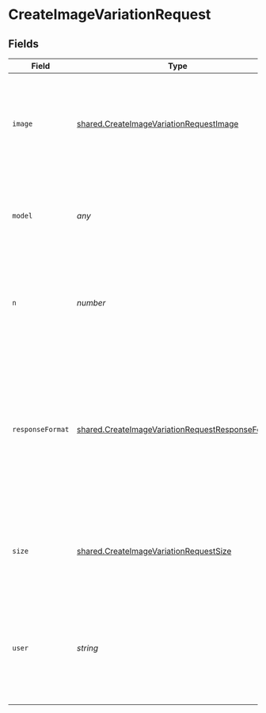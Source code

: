 # CreateImageVariationRequest


## Fields

| Field                                                                                                                                                              | Type                                                                                                                                                               | Required                                                                                                                                                           | Description                                                                                                                                                        | Example                                                                                                                                                            |
| ------------------------------------------------------------------------------------------------------------------------------------------------------------------ | ------------------------------------------------------------------------------------------------------------------------------------------------------------------ | ------------------------------------------------------------------------------------------------------------------------------------------------------------------ | ------------------------------------------------------------------------------------------------------------------------------------------------------------------ | ------------------------------------------------------------------------------------------------------------------------------------------------------------------ |
| `image`                                                                                                                                                            | [shared.CreateImageVariationRequestImage](../../../sdk/models/shared/createimagevariationrequestimage.md)                                                          | :heavy_check_mark:                                                                                                                                                 | The image to use as the basis for the variation(s). Must be a valid PNG file, less than 4MB, and square.                                                           |                                                                                                                                                                    |
| `model`                                                                                                                                                            | *any*                                                                                                                                                              | :heavy_minus_sign:                                                                                                                                                 | The model to use for image generation. Only `dall-e-2` is supported at this time.                                                                                  | dall-e-2                                                                                                                                                           |
| `n`                                                                                                                                                                | *number*                                                                                                                                                           | :heavy_minus_sign:                                                                                                                                                 | The number of images to generate. Must be between 1 and 10. For `dall-e-3`, only `n=1` is supported.                                                               | 1                                                                                                                                                                  |
| `responseFormat`                                                                                                                                                   | [shared.CreateImageVariationRequestResponseFormat](../../../sdk/models/shared/createimagevariationrequestresponseformat.md)                                        | :heavy_minus_sign:                                                                                                                                                 | The format in which the generated images are returned. Must be one of `url` or `b64_json`. URLs are only valid for 60 minutes after the image has been generated.  | url                                                                                                                                                                |
| `size`                                                                                                                                                             | [shared.CreateImageVariationRequestSize](../../../sdk/models/shared/createimagevariationrequestsize.md)                                                            | :heavy_minus_sign:                                                                                                                                                 | The size of the generated images. Must be one of `256x256`, `512x512`, or `1024x1024`.                                                                             | 1024x1024                                                                                                                                                          |
| `user`                                                                                                                                                             | *string*                                                                                                                                                           | :heavy_minus_sign:                                                                                                                                                 | A unique identifier representing your end-user, which can help OpenAI to monitor and detect abuse. [Learn more](/docs/guides/safety-best-practices/end-user-ids).<br/> | user-1234                                                                                                                                                          |